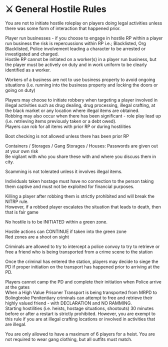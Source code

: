 # ⚔️ General Hostile Rules

You are not to initiate hostile roleplay on players doing legal activities unless there was some form of interaction that happened prior.

Player run businesses - if you choose to engage in hostile RP within a player run business the risk is repercussions within RP i.e.; Blacklisted, Org Blacklisted, Police involvement leading a character to be arrested or investigated and charged.
\
Hostile RP cannot be initiated on a worker(s) in a player run business, but the player must be actively on duty and in work uniform to be clearly identified as a worker.

Workers of a business are not to use business property to avoid ongoing situations (i.e. running into the business property and locking the doors or going on duty)

Players may choose to initiate robbery when targeting a player involved in illegal activities such as drug dealing, drug processing, illegal crafting, at the black market or any location where illegal items are obtained.
\
Robbing may also occur when there has been significant - role play lead up (i.e. retrieving items previously taken or a debt owed).
\
Players can rob for all items with prior RP or during hostilities

Boot checking is not allowed unless there has been prior RP

Containers / Storages / Gang Storages / Houses: Passwords are given out at your own risk
\
Be vigilant with who you share these with and where you discuss them in city.

Scamming is not tolerated unless it involves illegal items.

Individuals taken hostage must have no connection to the person taking them captive and must not be exploited for financial purposes.

Killing a player after robbing them is strictly prohibited and will break the NITRP rule.
\
However, if a robbed player escalates the situation that leads to death, then that is fair game

No hostile is to be INITIATED within a green zone.

Hostile actions can CONTINUE if taken into the green zone
\
Red zones are a shoot on sight

Criminals are allowed to try to intercept a police convoy to try to retrieve or free a friend who is being transported from a crime scene to the station

Once the criminal has entered the station, players may decide to siege the PD if proper initiation on the transport has happened prior to arriving at the PD.

Players cannot camp the PD and complete their initiation when Police arrive at the gates
\
When a High Value Prisoner Transport is being transported from MRPD to Bolingbroke Penitentiary criminals can attempt to free and retrieve their highly valued friend - with DECLARATION and NO RAMMING.
\
Starting hostilities (i.e. heists, hostage situations, shootouts) 30 minutes before or after a restart is strictly prohibited. However, you are exempt to this rule if you are at illegal crafting locations or involved in activities that are illegal.

You are only allowed to have a maximum of 6 players for a heist. You are not required to wear gang clothing, but all outfits must match.
